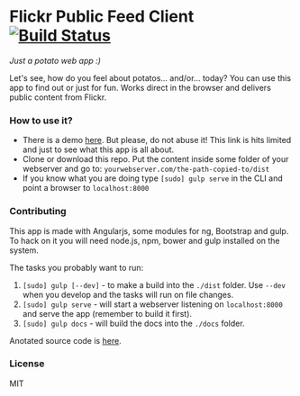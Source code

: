 Flickr Public Feed Client [![Build Status](https://travis-ci.org/ColorfullyMe/flickr-potato.svg)](https://travis-ci.org/ColorfullyMe/flickr-potato)
====
*Just a potato web app :)*

Let's see, how do you feel about potatos... and/or... today? You can use this app to find out or just for fun. Works direct in the browser and delivers public content from Flickr.

### How to use it?
- There is a demo [here](https://rawgit.com/ColorfullyMe/flickr-potato/master/dist/index.html). But please, do not abuse it! This link is hits limited and just to see what this app is all about.
- Clone or download this repo. Put the content inside some folder of your webserver and go to: `yourwebserver.com/the-path-copied-to/dist`
- If you know what you are doing type `[sudo] gulp serve` in the CLI and point a browser to `localhost:8000`

### Contributing
This app is made with Angularjs, some modules for ng, Bootstrap and gulp. To hack on it you will need node.js, npm, bower and gulp installed on the system.

The tasks you probably want to run:

1. `[sudo] gulp [--dev]` - to make a build into the `./dist` folder. Use `--dev` when you develop and the tasks will run on file changes.
2. `[sudo] gulp serve` - will start a webserver listening on `localhost:8000` and serve the app (remember to build it first).
3. `[sudo] gulp docs` - will build the docs into the `./docs` folder.

Anotated source code is [here](https://rawgit.com/ColorfullyMe/flickr-potato/master/dist/docs/code/app.html).

### License
MIT

